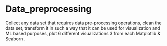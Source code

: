 # Data_preprocessing
Collect any data set that requires data pre-processing   operations, clean the data set, transform it in such a way that it can be used for visualization and ML based purposes, plot 6 different visualizations 3 from each Matplotlib &amp; Seaborn .
